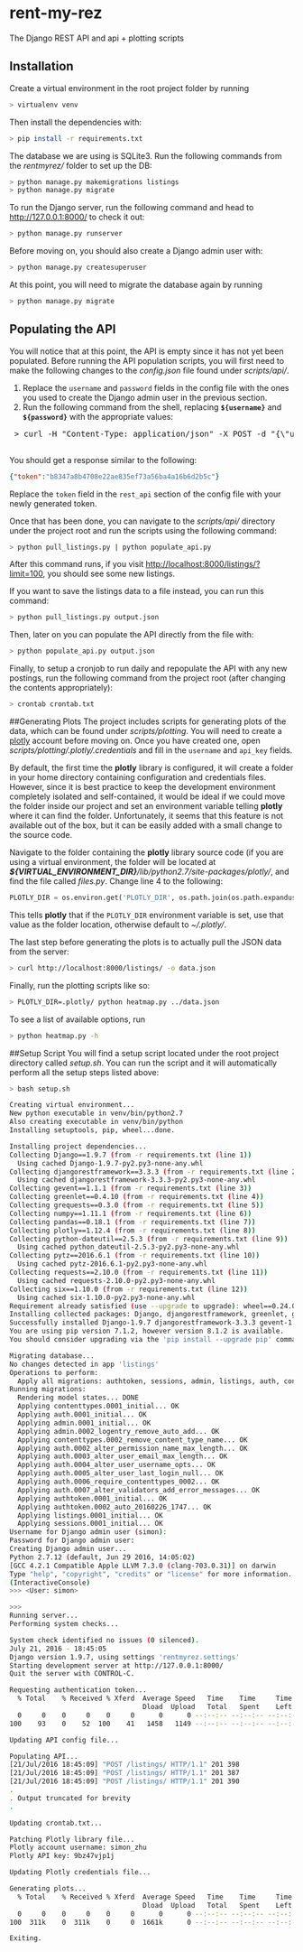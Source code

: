 # rent-my-rez
The Django REST API and api + plotting scripts

## Installation
Create a virtual environment in the root project folder by running

```bash
> virtualenv venv
```

Then install the dependencies with:

```bash
> pip install -r requirements.txt
```

The database we are using is SQLite3. Run the following commands from the *rentmyrez/* folder to set up the DB:

```bash
> python manage.py makemigrations listings
> python manage.py migrate
```

To run the Django server, run the following command and head to http://127.0.0.1:8000/ to check it out:

```bash
> python manage.py runserver
```

Before moving on, you should also create a Django admin user with:

```bash
> python manage.py createsuperuser
```

At this point, you will need to migrate the database again by running

```bash
> python manage.py migrate
```

## Populating the API
You will notice that at this point, the API is empty since it has not yet been populated. Before running the API population scripts, you will first need to make the following changes to the *config.json* file found under *scripts/api/*.

1. Replace the `username` and `password` fields in the config file with the ones you used to create the Django admin user in the previous section.
2. Run the following command from the shell, replacing **`${username}`** and **`${password}`** with the appropriate values:

 <pre>
 > curl -H "Content-Type: application/json" -X POST -d "{\"username\": \"<b>${username}</b>\", \"password\": \"<b>${password}</b>\"}" http://localhost:8000/api-token-auth/
 </pre>

 You should get a response similar to the following:

 ```json
 {"token":"b8347a8b4708e22ae835ef73a56ba4a16b6d2b5c"}
 ```

 Replace the `token` field in the `rest_api` section of the config file with your newly generated token.

Once that has been done, you can navigate to the *scripts/api/* directory under the project root and run the scripts using the following command:

```bash
> python pull_listings.py | python populate_api.py
```

After this command runs, if you visit [http://localhost:8000/listings/?limit=100](http://localhost:8000/listings/?limit=100), you should see some new listings.

If you want to save the listings data to a file instead, you can run this command:

```bash
> python pull_listings.py output.json
```

Then, later on you can populate the API directly from the file with:

```bash
> python populate_api.py output.json
```

Finally, to setup a cronjob to run daily and repopulate the API with any new postings, run the following command from the project root (after changing the contents appropriately):

```bash
> crontab crontab.txt
```

##Generating Plots
The project includes scripts for generating plots of the data, which can be found under *scripts/plotting*. You will need to create a [plotly](https://plot.ly/) account before moving on. Once you have created one, open *scripts/plotting/.plotly/.credentials* and fill in the `username` and `api_key` fields.

By default, the first time the **plotly** library is configured, it will create a folder in your home directory containing configuration and credentials files. However, since it is best practice to keep the development environment completely isolated and self-contained, it would be ideal if we could move the folder inside our project and set an environment variable telling **plotly** where it can find the folder. Unfortunately, it seems that this feature is not available out of the box, but it can be easily added with a small change to the source code.

Navigate to the folder containing the **plotly** library source code (if you are using a virtual environment, the folder will be located at *<b>${VIRTUAL\_ENVIRONMENT\_DIR}</b>/lib/python2.7/site-packages/plotly/*, and find the file called *files.py*. Change line 4 to the following:

```python
PLOTLY_DIR = os.environ.get('PLOTLY_DIR', os.path.join(os.path.expanduser("~"), ".plotly"))
```

This tells **plotly** that if the `PLOTLY_DIR` environment variable is set, use that value as the folder location, otherwise default to *~/.plotly/*.

The last step before generating the plots is to actually pull the JSON data from the server:

```bash
> curl http://localhost:8000/listings/ -o data.json
```

Finally, run the plotting scripts like so:

```bash
> PLOTLY_DIR=.plotly/ python heatmap.py ../data.json
```

To see a list of available options, run

```bash
> python heatmap.py -h
```

##Setup Script
You will find a setup script located under the root project directory called *setup.sh*. You can run the script and it will automatically perform all the setup steps listed above:

```bash
> bash setup.sh

Creating virtual environment...
New python executable in venv/bin/python2.7
Also creating executable in venv/bin/python
Installing setuptools, pip, wheel...done.

Installing project dependencies...
Collecting Django==1.9.7 (from -r requirements.txt (line 1))
  Using cached Django-1.9.7-py2.py3-none-any.whl
Collecting djangorestframework==3.3.3 (from -r requirements.txt (line 2))
  Using cached djangorestframework-3.3.3-py2.py3-none-any.whl
Collecting gevent==1.1.1 (from -r requirements.txt (line 3))
Collecting greenlet==0.4.10 (from -r requirements.txt (line 4))
Collecting grequests==0.3.0 (from -r requirements.txt (line 5))
Collecting numpy==1.11.1 (from -r requirements.txt (line 6))
Collecting pandas==0.18.1 (from -r requirements.txt (line 7))
Collecting plotly==1.12.4 (from -r requirements.txt (line 8))
Collecting python-dateutil==2.5.3 (from -r requirements.txt (line 9))
  Using cached python_dateutil-2.5.3-py2.py3-none-any.whl
Collecting pytz==2016.6.1 (from -r requirements.txt (line 10))
  Using cached pytz-2016.6.1-py2.py3-none-any.whl
Collecting requests==2.10.0 (from -r requirements.txt (line 11))
  Using cached requests-2.10.0-py2.py3-none-any.whl
Collecting six==1.10.0 (from -r requirements.txt (line 12))
  Using cached six-1.10.0-py2.py3-none-any.whl
Requirement already satisfied (use --upgrade to upgrade): wheel==0.24.0 in ./venv/lib/python2.7/site-packages (from -r requirements.txt (line 13))
Installing collected packages: Django, djangorestframework, greenlet, gevent, requests, grequests, numpy, pytz, six, python-dateutil, pandas, plotly
Successfully installed Django-1.9.7 djangorestframework-3.3.3 gevent-1.1.1 greenlet-0.4.10 grequests-0.3.0 numpy-1.11.1 pandas-0.18.1 plotly-1.12.4 python-dateutil-2.5.3 pytz-2016.6.1 requests-2.10.0 six-1.10.0
You are using pip version 7.1.2, however version 8.1.2 is available.
You should consider upgrading via the 'pip install --upgrade pip' command.

Migrating database...
No changes detected in app 'listings'
Operations to perform:
  Apply all migrations: authtoken, sessions, admin, listings, auth, contenttypes
Running migrations:
  Rendering model states... DONE
  Applying contenttypes.0001_initial... OK
  Applying auth.0001_initial... OK
  Applying admin.0001_initial... OK
  Applying admin.0002_logentry_remove_auto_add... OK
  Applying contenttypes.0002_remove_content_type_name... OK
  Applying auth.0002_alter_permission_name_max_length... OK
  Applying auth.0003_alter_user_email_max_length... OK
  Applying auth.0004_alter_user_username_opts... OK
  Applying auth.0005_alter_user_last_login_null... OK
  Applying auth.0006_require_contenttypes_0002... OK
  Applying auth.0007_alter_validators_add_error_messages... OK
  Applying authtoken.0001_initial... OK
  Applying authtoken.0002_auto_20160226_1747... OK
  Applying listings.0001_initial... OK
  Applying sessions.0001_initial... OK
Username for Django admin user (simon):
Password for Django admin user:
Creating Django admin user...
Python 2.7.12 (default, Jun 29 2016, 14:05:02)
[GCC 4.2.1 Compatible Apple LLVM 7.3.0 (clang-703.0.31)] on darwin
Type "help", "copyright", "credits" or "license" for more information.
(InteractiveConsole)
>>> <User: simon>

>>>
Running server...
Performing system checks...

System check identified no issues (0 silenced).
July 21, 2016 - 18:45:05
Django version 1.9.7, using settings 'rentmyrez.settings'
Starting development server at http://127.0.0.1:8000/
Quit the server with CONTROL-C.

Requesting authentication token...
  % Total    % Received % Xferd  Average Speed   Time    Time     Time  Current
                                 Dload  Upload   Total   Spent    Left  Speed
  0     0    0     0    0     0      0      0 --:--:-- --:--:-- --:--:--     0[21/Jul/2016 18:45:06] "POST /api-token-auth/ HTTP/1.1" 200 52
100    93    0    52  100    41   1458   1149 --:--:-- --:--:-- --:--:--  1529

Updating API config file...

Populating API...
[21/Jul/2016 18:45:09] "POST /listings/ HTTP/1.1" 201 398
[21/Jul/2016 18:45:09] "POST /listings/ HTTP/1.1" 201 387
[21/Jul/2016 18:45:09] "POST /listings/ HTTP/1.1" 201 390
.
. Output truncated for brevity
.

Updating crontab.txt...

Patching Plotly library file...
Plotly account username: simon_zhu
Plotly API key: 9bz47vjp1j

Updating Plotly credentials file...

Generating plots...
  % Total    % Received % Xferd  Average Speed   Time    Time     Time  Current
                                 Dload  Upload   Total   Spent    Left  Speed
  0     0    0     0    0     0      0      0 --:--:-- --:--:-- --:--:[21/Jul/2016 18:45:31] "GET /listings/ HTTP/1.1" 200 318969
100  311k    0  311k    0     0  1661k      0 --:--:-- --:--:-- --:--:-- 1674k

Exiting.
```
